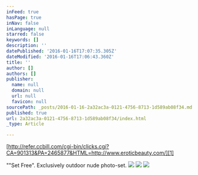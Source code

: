 ```yaml
---
inFeed: true
hasPage: true
inNav: false
inLanguage: null
starred: false
keywords: []
description: ''
datePublished: '2016-01-16T17:07:35.305Z'
dateModified: '2016-01-16T17:06:43.360Z'
title: ''
author: []
authors: []
publisher:
  name: null
  domain: null
  url: null
  favicon: null
sourcePath: _posts/2016-01-16-2a32ac3a-0121-4756-8713-1d589ab08f34.md
published: true
url: 2a32ac3a-0121-4756-8713-1d589ab08f34/index.html
_type: Article

---
```

[][0]

[http://refer.ccbill.com/cgi-bin/clicks.cgi?CA=901313&PA=2465877&HTML=http://www.eroticbeauty.com/][1]

""Set Free". Exclusively outdoor nude photo-set.
![](https://the-grid-user-content.s3-us-west-2.amazonaws.com/1a07e99e-d9ac-4769-b718-b02a120dc54e.jpg)
![](https://the-grid-user-content.s3-us-west-2.amazonaws.com/68a06293-73d9-49b3-80fa-9a20d8f8fa5a.jpg)
![](https://the-grid-user-content.s3-us-west-2.amazonaws.com/7beccce7-5596-4708-af1d-f73dd5d066c3.jpg)

[0]: href
[1]: http://refer.ccbill.com/cgi-bin/clicks.cgi?CA=901313&PA=2465877&HTML=http://www.eroticbeauty.com/